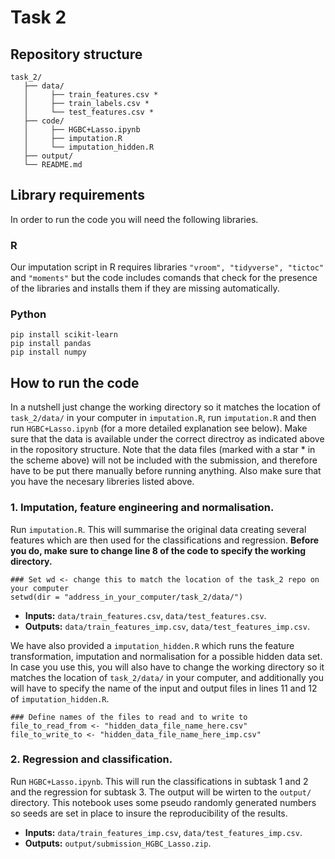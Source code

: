 # Task 2
## Repository structure
```
task_2/
   ├── data/
   │     ├── train_features.csv *
   │     ├── train_labels.csv * 
   │     └── test_features.csv *
   ├── code/
   │     ├── HGBC+Lasso.ipynb
   │     ├── imputation.R
   │     └── imputation_hidden.R
   ├── output/
   └── README.md
```
## Library requirements
In order to run the code you will need the following libraries. 

### R
Our imputation script in R requires libraries `"vroom", "tidyverse", "tictoc"` and `"moments"` but the code includes comands that check for the presence of the libraries and installs them if they are missing automatically. 

### Python
```
pip install scikit-learn
pip install pandas
pip install numpy
```

## How to run the code 
In a nutshell just change the working directory so it matches the location of `task_2/data/` in your computer in `imputation.R`, run `imputation.R` and then run `HGBC+Lasso.ipynb` (for a more detailed explanation see below). Make sure that the data is available under the correct directroy as indicated above in the ropository structure. Note that the data files (marked with a star * in the scheme above) will not be included with the submission, and therefore have to be put there manually before running anything. Also make sure that you have the necesary libreries listed above. 

### 1. Imputation, feature engineering and normalisation. 

Run `imputation.R`. This will summarise the original data creating several features which are then used for the classifications and regression. **Before you do, make sure to change line 8 of the code to specify the working directory.**

```
### Set wd <- change this to match the location of the task_2 repo on your computer
setwd(dir = "address_in_your_computer/task_2/data/")
```

* **Inputs:** `data/train_features.csv`, `data/test_features.csv`. 
* **Outputs:** `data/train_features_imp.csv`, `data/test_features_imp.csv`. 

We have also provided a `imputation_hidden.R` which runs the feature transformation, imputation and normalisation for a possible hidden data set. In case you use this, you will also have to change the working directory so it matches the location of `task_2/data/` in your computer, and additionally you will have to specify the name of the input and output files in lines 11 and 12 of `imputation_hidden.R`.

```
### Define names of the files to read and to write to
file_to_read_from <- "hidden_data_file_name_here.csv"
file_to_write_to <- "hidden_data_file_name_here_imp.csv"
```

### 2. Regression and classification. 

Run `HGBC+Lasso.ipynb`. This will run the classifications in subtask 1 and 2 and the regression for subtask 3. The output will be wirten to the `output/` directory. This notebook uses some pseudo randomly generated numbers so seeds are set in place to insure the reproducibility of the results. 

* **Inputs:** `data/train_features_imp.csv`, `data/test_features_imp.csv`. 
* **Outputs:** `output/submission_HGBC_Lasso.zip`. 



